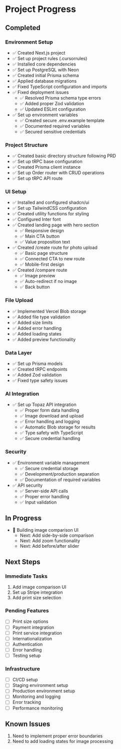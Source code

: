 # Project Progress

## Completed

### Environment Setup

- ✅ Created Next.js project
- ✅ Set up project rules (.cursorrules)
- ✅ Installed core dependencies
- ✅ Set up PostgreSQL with Neon
- ✅ Created initial Prisma schema
- ✅ Applied database migrations
- ✅ Fixed TypeScript configuration and imports
- ✅ Fixed deployment issues
  - ✅ Resolved Prisma schema type errors
  - ✅ Added proper Zod validation
  - ✅ Updated ESLint configuration
- ✅ Set up environment variables
  - ✅ Created secure .env.example template
  - ✅ Documented required variables
  - ✅ Secured sensitive credentials

### Project Structure

- ✅ Created basic directory structure following PRD
- ✅ Set up tRPC base configuration
- ✅ Created Prisma client instance
- ✅ Set up Order router with CRUD operations
- ✅ Set up tRPC API route

### UI Setup

- ✅ Installed and configured shadcn/ui
- ✅ Set up TailwindCSS configuration
- ✅ Created utility functions for styling
- ✅ Configured Inter font
- ✅ Created landing page with hero section
  - ✅ Responsive design
  - ✅ Main CTA button
  - ✅ Value proposition text
- ✅ Created /create route for photo upload
  - ✅ Basic page structure
  - ✅ Connected CTA to new route
  - ✅ Mobile-first design
- ✅ Created /compare route
  - ✅ Image preview
  - ✅ Auto-redirect if no image
  - ✅ Back button

### File Upload

- ✅ Implemented Vercel Blob storage
- ✅ Added file type validation
- ✅ Added size limits
- ✅ Added error handling
- ✅ Added loading states
- ✅ Added preview functionality

### Data Layer

- ✅ Set up Prisma models
- ✅ Created tRPC endpoints
- ✅ Added Zod validation
- ✅ Fixed type safety issues

### AI Integration

- ✅ Set up Topaz API integration
  - ✅ Proper form data handling
  - ✅ Image download and upload
  - ✅ Error handling and logging
  - ✅ Automatic Blob storage for results
  - ✅ Type safety with TypeScript
  - ✅ Secure credential handling

### Security

- ✅ Environment variable management
  - ✅ Secure credential storage
  - ✅ Development/production separation
  - ✅ Documentation of required variables
- ✅ API security
  - ✅ Server-side API calls
  - ✅ Proper error handling
  - ✅ Input validation

## In Progress

- 🔄 Building image comparison UI
  - Next: Add side-by-side comparison
  - Next: Add zoom functionality
  - Next: Add before/after slider

## Next Steps

### Immediate Tasks

1. Add image comparison UI
2. Set up Stripe integration
3. Add print size selection

### Pending Features

- [ ] Print size options
- [ ] Payment integration
- [ ] Print service integration
- [ ] Internationalization
- [ ] Authentication
- [ ] Error handling
- [ ] Testing setup

### Infrastructure

- [ ] CI/CD setup
- [ ] Staging environment setup
- [ ] Production environment setup
- [ ] Monitoring and logging
- [ ] Error tracking
- [ ] Performance monitoring

## Known Issues

1. Need to implement proper error boundaries
2. Need to add loading states for image processing
